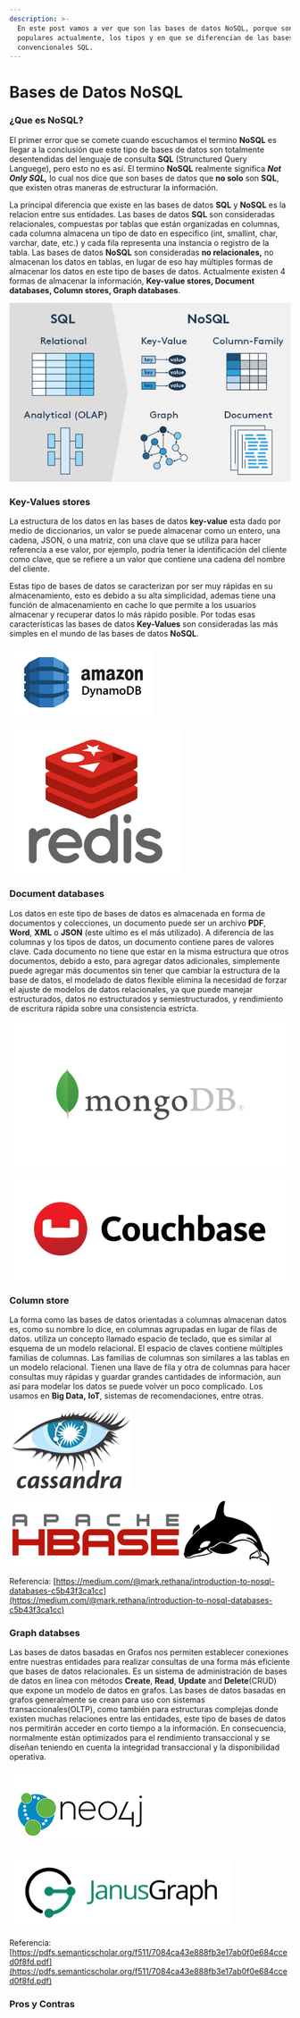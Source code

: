 ```yaml
---
description: >-
  En este post vamos a ver que son las bases de datos NoSQL, porque son tan
  populares actualmente, los tipos y en que se diferencian de las bases de datos
  convencionales SQL.
---
```


# Bases de Datos NoSQL

### ¿Que es NoSQL?

El primer error que se comete cuando escuchamos el termino **NoSQL** es llegar a la conclusión que este tipo de bases de datos son totalmente desentendidas del lenguaje de consulta **SQL** \(Strunctured Query Languege\), pero esto no es así. El termino **NoSQL** realmente significa _**Not Only SQL,**_ lo cual nos dice que son bases de datos que **no solo** son **SQL**, que existen otras maneras de estructurar la información.

La principal diferencia que existe en las bases de datos **SQL** y **NoSQL** es la relacion entre sus entidades. Las bases de datos **SQL** son consideradas relacionales, compuestas por tablas que están organizadas en columnas, cada columna almacena un tipo de dato en especifico \(int, smallint, char, varchar, date, etc.\) y cada fila representa una instancia o registro de la tabla. Las bases de datos **NoSQL** son consideradas **no relacionales,** no almacenan los datos en tablas, en lugar de eso hay múltiples formas de almacenar los datos en este tipo de bases de datos. Actualmente existen 4 formas de almacenar la información, **Key-value stores, Document databases, Column stores, Graph databases**.

![](.gitbook/assets/sql-nosql-esquema-base-datos.png)

### Key-Values stores

La estructura de los datos en las bases de datos **key-value** esta dado por medio de diccionarios, un valor se puede almacenar como un entero, una cadena, JSON, o una matriz, con una clave que se utiliza para hacer referencia a ese valor, por ejemplo, podría tener la identificación del cliente como clave, que se refiere a un valor que contiene una cadena del nombre del cliente.

Estas tipo de bases de datos se caracterizan por ser muy rápidas en su almacenamiento, esto es debido a su alta simplicidad, ademas tiene una función de almacenamiento en cache lo que permite a los usuarios almacenar y recuperar datos lo más rápido posible. Por todas esas características las bases de datos **Key-Values** son consideradas las más simples en el mundo de las bases de datos **NoSQL**.

![](.gitbook/assets/amazon-dynamo-db.png)

![](.gitbook/assets/redisdb.png)

### Document databases

Los datos en este tipo de bases de datos es almacenada en forma de documentos y colecciones, un documento puede ser un archivo **PDF**, **Word**, **XML** o **JSON** \(este ultimo es el más utilizado\). A diferencia de las columnas y los tipos de datos, un documento contiene pares de valores clave. Cada documento no tiene que estar en la misma estructura que otros documentos, debido a esto, para agregar datos adicionales, simplemente puede agregar más documentos sin tener que cambiar la estructura de la base de datos, el modelado de datos flexible elimina la necesidad de forzar el ajuste de modelos de datos relacionales, ya que puede manejar estructurados, datos no estructurados y semiestructurados, y rendimiento de escritura rápida sobre una consistencia estricta.

![](.gitbook/assets/mongodb.png)

![](.gitbook/assets/couchbase-logo.gif)

### Column store

La forma como las bases de datos orientadas a columnas almacenan datos es, como su nombre lo dice, en columnas agrupadas en lugar de filas de datos. utiliza un concepto llamado espacio de teclado, que es similar al esquema de un modelo relacional. El espacio de claves contiene múltiples familias de columnas. Las familias de columnas son similares a las tablas en un modelo relacional. Tienen una llave de fila y otra de columnas para hacer consultas muy rápidas y guardar grandes cantidades de información, aun así para modelar los datos se puede volver un poco complicado. Los usamos en **Big Data,** **IoT**, sistemas de recomendaciones, entre otras.

![](.gitbook/assets/casandra.png)

![](.gitbook/assets/hbase.png)

Referencia: [https://medium.com/@mark.rethana/introduction-to-nosql-databases-c5b43f3ca1cc](https://medium.com/@mark.rethana/introduction-to-nosql-databases-c5b43f3ca1cc)

### Graph databses

Las bases de datos basadas en Grafos nos permiten establecer conexiones entre nuestras entidades para realizar consultas de una forma más eficiente que bases de datos relacionales. Es un sistema de administración de bases de datos en linea con métodos **Create**, **Read**, **Update** and **Delete**\(CRUD\) que expone un modelo de datos en grafos. Las bases de datos basadas en grafos generalmente se crean para uso con sistemas transaccionales\(OLTP\), como también para estructuras complejas donde existen muchas relaciones entre las entidades, este tipo de bases de datos nos permitirán acceder en corto tiempo a la información. En consecuencia, normalmente están optimizados para el rendimiento transaccional y se diseñan teniendo en cuenta la integridad transaccional y la disponibilidad operativa.

![](.gitbook/assets/logo_neo4j.png)

![](.gitbook/assets/janusgraph.png)

Referencia: [https://pdfs.semanticscholar.org/f511/7084ca43e888fb3e17ab0f0e684cced0f8fd.pdf](https://pdfs.semanticscholar.org/f511/7084ca43e888fb3e17ab0f0e684cced0f8fd.pdf)

### Pros y Contras

